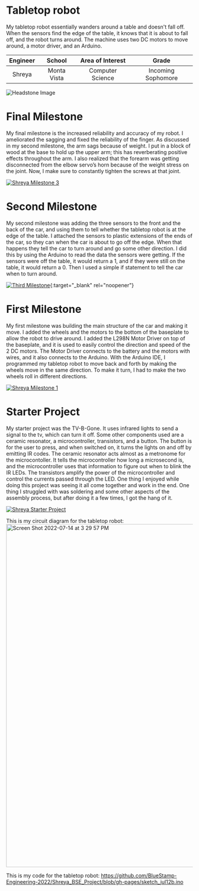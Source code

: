 ﻿# Tabletop robot
My tabletop robot essentially wanders around a table and doesn't fall off. When the sensors find the edge of the table, it knows that it is about to fall off, and the robot turns around. The machine uses two DC motors to move around, a motor driver, and an Arduino.

| **Engineer** | **School** | **Area of Interest** | **Grade** |
|:--:|:--:|:--:|:--:|
| Shreya | Monta Vista | Computer Science | Incoming Sophomore

![Headstone Image](https://bluestampengineering.com/wp-content/uploads/2016/05/improve.jpg)
  
# Final Milestone
My final milestone is the increased reliability and accuracy of my robot. I ameliorated the sagging and fixed the reliability of the finger. As discussed in my second milestone, the arm sags because of weight. I put in a block of wood at the base to hold up the upper arm; this has reverberating positive effects throughout the arm. I also realized that the forearm was getting disconnected from the elbow servo’s horn because of the weight stress on the joint. Now, I make sure to constantly tighten the screws at that joint. 

[![Shreya Milestone 3](https://res.cloudinary.com/marcomontalbano/image/upload/v1658164637/video_to_markdown/images/youtube--LsFNjhlkAtU-c05b58ac6eb4c4700831b2b3070cd403.jpg)](https://www.youtube.com/watch?v=LsFNjhlkAtU "Shreya Milestone 3")

# Second Milestone
My second milestone was adding the three sensors to the front and the back of the car, and using them to tell whether the tabletop robot is at the edge of the table. I attached the sensors to plastic extensions of the ends of the car, so they can when the car is about to go off the edge. When that happens they tell the car to turn around and go some other direction. I did this by using the Arduino to read the data the sensors were getting. If the sensors were off the table, it would return a 1, and if they were still on the table, it would return a 0. Then I used a simple if statement to tell the car when to turn around.

[![Third Milestone](https://res.cloudinary.com/marcomontalbano/image/upload/v1612574014/video_to_markdown/images/youtube--y3VAmNlER5Y-c05b58ac6eb4c4700831b2b3070cd403.jpg)](https://www.youtube.com/watch?v=y3VAmNlER5Y&feature=emb_logo "Second Milestone"){:target="_blank" rel="noopener"}

# First Milestone
My first milestone was building the main structure of the car and making it move. I added the wheels and the motors to the bottom of the baseplate to allow the robot to drive around. I added the L298N Motor Driver on top of the baseplate, and it is used to easily control the direction and speed of the 2 DC motors. The Motor Driver connects to the battery and the motors with wires, and it also connects to the Arduino. With the Arduino IDE, I programmed my tabletop robot to move back and forth by making the wheels move in the same direction. To make it turn, I had to make the two wheels roll in different directions.

[![Shreya Milestone 1](https://res.cloudinary.com/marcomontalbano/image/upload/v1658164385/video_to_markdown/images/youtube--XTJlrRvT3sY-c05b58ac6eb4c4700831b2b3070cd403.jpg)](https://www.youtube.com/watch?v=XTJlrRvT3sY "Shreya Milestone 1")

# Starter Project
My starter project was the TV-B-Gone. It uses infrared lights to send a signal to the tv, which can turn it off. Some other components used are a ceramic resonator, a microcontroller, transistors, and a button. The button is for the user to press,  and when switched on, it turns the lights on and off by emitting IR codes. The ceramic resonator acts almost as a metronome  for the microcontoller. It tells the microcontroller how long a microsecond is, and the microcontroller uses that information to figure out when to blink the IR LEDs. The transistors amplify the power of the microcontroller and control the currents passed through the LED. One thing I enjoyed while doing this project was seeing it all come together and work in the end. One thing I struggled with was soldering and some other aspects of the assembly process, but after doing it a few times, I got the hang of it.

[![Shreya Starter Project](https://res.cloudinary.com/marcomontalbano/image/upload/v1657729004/video_to_markdown/images/youtube--De6qREumefA-c05b58ac6eb4c4700831b2b3070cd403.jpg)](https://www.youtube.com/watch?v=De6qREumefA "Shreya Starter Project")

This is my circuit diagram for the tabletop robot:
<img width="923" alt="Screen Shot 2022-07-14 at 3 29 57 PM" src="https://user-images.githubusercontent.com/108836256/179099234-c2fa77e9-1c3d-499a-a123-963ccdacb958.png">

This is my code for the tabletop robot:
https://github.com/BlueStamp-Engineering-2022/Shreya_BSE_Project/blob/gh-pages/sketch_jul12b.ino
